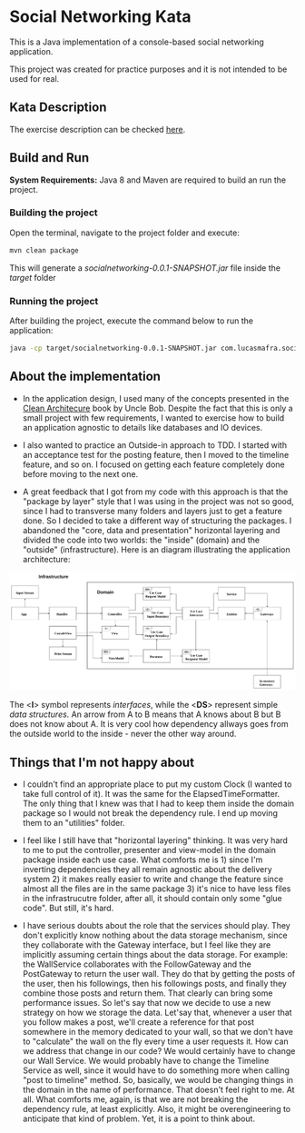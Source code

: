 # Social Networking Kata

This is a Java implementation of a console-based social networking application.

This project was created for practice purposes and it is not intended to be used for real. 


## Kata Description
The exercise description can be checked [here](kata_description.txt).


## Build and Run

**System Requirements:** Java 8 and Maven are required to build an run the project.

### Building the project
Open the terminal, navigate to the project folder and execute:
```sh
mvn clean package
```

This will generate a *socialnetworking-0.0.1-SNAPSHOT.jar* file inside the *target* folder

### Running the project
After building the project, execute the command below to run the application:
 ```sh
 java -cp target/socialnetworking-0.0.1-SNAPSHOT.jar com.lucasmafra.socialnetworking.infrastructure.console.main.App
 ```

## About the implementation

* In the application design, I used many of the concepts presented in the [Clean Architecure](https://8thlight.com/blog/uncle-bob/2012/08/13/the-clean-architecture.html) book by Uncle Bob.
Despite the fact that this is only a small project with few requirements, I wanted to exercise how to build an application
agnostic to details like databases and IO devices.

* I also wanted to practice an Outside-in approach to TDD. I started with an acceptance test for the posting feature,
then I moved to the timeline feature, and so on. I focused on getting each feature completely done before moving to
the next one.  

* A great feedback that I got from my code with this approach is that the "package by layer" style
that I was using in the project was not so good, since I had to transverse many folders and layers just to get a feature done. 
So I decided to take a different way of structuring the packages. I abandoned the "core, data and presentation" horizontal layering
and divided the code into two worlds: the "inside" (domain) and the "outside" (infrastructure). Here is an diagram illustrating the application architecture: 

 ![Architecture schema](social_networking_kata_architecture.png)
 
 
The \<**I**> symbol represents *interfaces*, while the \<**DS**> 
represent simple *data structures*. An arrow from A to B means that A 
knows about B but B does not know about A. It is very cool how dependency allways goes from the outside world to the inside - never the other way around.

 ## Things that I'm not happy about
 
 * I couldn't find an appropriate place to put my custom Clock (I wanted to take full control of it). 
 It was the same for the ElapsedTimeFormatter. The only thing that I knew was that I had to keep them inside
 the domain package so I would not break the dependency rule. I end up moving them to an "utilities" folder.
 
 * I feel like I still have that "horizontal layering" thinking. It was very hard to me to put the controller, presenter and view-model
 in the domain package inside each use case. What comforts me is 1) since I'm inverting dependencies 
 they all remain agnostic about the delivery system 2) it makes really easier to write and change the 
 feature since almost all the files are in the same package 3) it's nice to have less files in the 
 infrastrucutre folder, after all, it should contain only some "glue code". But still, it's hard.
 
 * I have serious doubts about the role that the services should play. They don't explicitly know nothing about the
 data storage mechanism, since they collaborate with the Gateway interface, but I feel like they are implicitly assuming certain
 things about the data storage. For example: the WallService collaborates with the FollowGateway and
  the PostGateway to return the user wall. They do that by getting the posts of the user, then his followings, then his followings posts,
  and finally they combine those posts and return them. That clearly can bring some performance issues. So let's say that now we decide to use a
  new strategy on how we storage the data. Let'say that, whenever a user that you follow makes a post, we'll 
  create a reference for that post somewhere in the memory dedicated to your wall, so that we don't have to "calculate" the wall on the fly every time a user requests it.
  How can we address that change in our code? We would certainly have to change our Wall Service. We would probably have to change the Timeline Service
  as well, since it would have to do something more when calling "post to timeline" method. So, basically, we would be
  changing things in the domain in the name of performance. That doesn't feel right to me. At all. What comforts me, again, is that
  we are not breaking the dependency rule, at least explicitly. Also, it might be overengineering to anticipate that kind of problem. Yet, it is a point to think about. 
